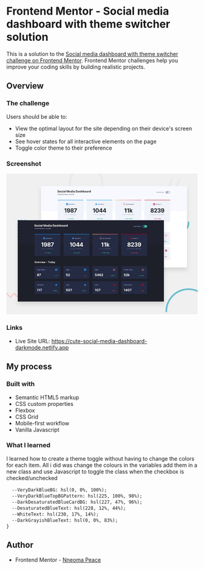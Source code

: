 # Frontend Mentor - Social media dashboard with theme switcher solution

This is a solution to the [Social media dashboard with theme switcher challenge on Frontend Mentor](https://www.frontendmentor.io/challenges/social-media-dashboard-with-theme-switcher-6oY8ozp_H). Frontend Mentor challenges help you improve your coding skills by building realistic projects.

## Overview

### The challenge

Users should be able to:

- View the optimal layout for the site depending on their device's screen size
- See hover states for all interactive elements on the page
- Toggle color theme to their preference

### Screenshot

![Design preview for the Social media dashboard with theme switcher coding challenge](./design/desktop-preview.jpg)

### Links

- Live Site URL: https://cute-social-media-dashboard-darkmode.netlify.app

## My process

### Built with

- Semantic HTML5 markup
- CSS custom properties
- Flexbox
- CSS Grid
- Mobile-first workflow
- Vanilla Javascript

### What I learned

I learned how to create a theme toggle without having to change the colors for each item. All i did was change the colours in the variables add them in a new class and use Javascript to toggle the class when the checkbox is checked/unchecked

```.dark {
  --VeryDarkBlueBG: hsl(0, 0%, 100%);
  --VeryDarkBlueTopBGPattern: hsl(225, 100%, 98%);
  --DarkDesaturatedBlueCardBG: hsl(227, 47%, 96%);
  --DesaturatedBlueText: hsl(228, 12%, 44%);
  --WhiteText: hsl(230, 17%, 14%);
  --DarkGrayishBlueText: hsl(0, 0%, 83%);
}

```

## Author

- Frontend Mentor - [Nneoma Peace](https://www.frontendmentor.io/profile/SatellitePeace)
